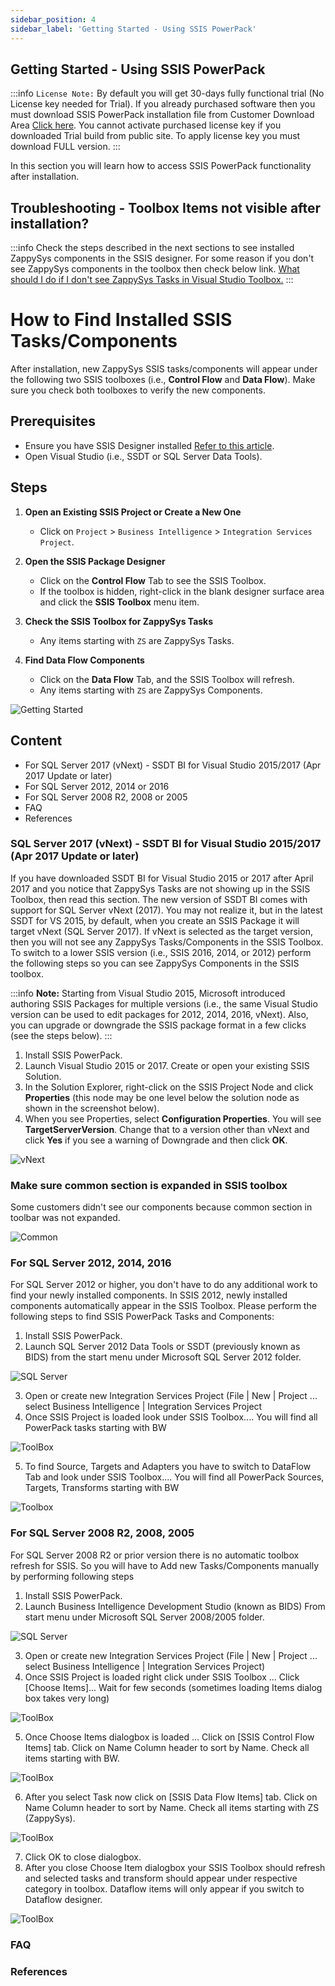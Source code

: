 ```yaml
---
sidebar_position: 4
sidebar_label: 'Getting Started - Using SSIS PowerPack'
---
```


## Getting Started - Using SSIS PowerPack

:::info
`License Note:` By default you will get 30-days fully functional trial (No License key needed for Trial). If you already purchased software then you must download SSIS PowerPack installation file from Customer Download Area [Click here](https://zappysys.com/links/?id=10017). You cannot activate purchased license key if you downloaded Trial build from public site. To apply license key you must download FULL version.
:::


In this section you will learn how to access SSIS PowerPack functionality after installation.

## Troubleshooting - Toolbox Items not visible after installation?

:::info
Check the steps described in the next sections to see installed ZappySys components in the SSIS designer. For some reason if you don't see ZappySys components in the toolbox then check below link. [What should I do if I don't see ZappySys Tasks in Visual Studio Toolbox.](https://zappysys.zendesk.com/hc/en-us/articles/115004935754)
:::

# How to Find Installed SSIS Tasks/Components

After installation, new ZappySys SSIS tasks/components will appear under the following two SSIS toolboxes (i.e., **Control Flow** and **Data Flow**). Make sure you check both toolboxes to verify the new components.

## Prerequisites

- Ensure you have SSIS Designer installed [Refer to this article](https://zappysys.zendesk.com/hc/en-us/articles/360035974593-How-to-design-debug-deploy-schedule-SSIS-Package-In-SQL-Agent-and-Catalog-).
- Open Visual Studio (i.e., SSDT or SQL Server Data Tools).

## Steps

1. **Open an Existing SSIS Project or Create a New One**
   - Click on `Project` > `Business Intelligence` > `Integration Services Project`.

2. **Open the SSIS Package Designer**
   - Click on the **Control Flow** Tab to see the SSIS Toolbox.
   - If the toolbox is hidden, right-click in the blank designer surface area and click the **SSIS Toolbox** menu item.

3. **Check the SSIS Toolbox for ZappySys Tasks**
   - Any items starting with `ZS` are ZappySys Tasks.

4. **Find Data Flow Components**
   - Click on the **Data Flow** Tab, and the SSIS Toolbox will refresh.
   - Any items starting with `ZS` are ZappySys Components.


![Getting Started](/img/ssis-toolbox-where-is-control-flow-task-data-flow-components.png)

## Content

- For SQL Server 2017 (vNext) - SSDT BI for Visual Studio 2015/2017 (Apr 2017 Update or later) 
- For SQL Server 2012, 2014 or 2016
- For SQL Server 2008 R2, 2008 or 2005
- FAQ
- References

### SQL Server 2017 (vNext) - SSDT BI for Visual Studio 2015/2017 (Apr 2017 Update or later)

If you have downloaded SSDT BI for Visual Studio 2015 or 2017 after April 2017 and you notice that ZappySys Tasks are not showing up in the SSIS Toolbox, then read this section. The new version of SSDT BI comes with support for SQL Server vNext (2017). You may not realize it, but in the latest SSDT for VS 2015, by default, when you create an SSIS Package it will target vNext (SQL Server 2017). If vNext is selected as the target version, then you will not see any ZappySys Tasks/Components in the SSIS Toolbox. To switch to a lower SSIS version (i.e., SSIS 2016, 2014, or 2012) perform the following steps so you can see ZappySys Components in the SSIS toolbox.

:::info
**Note:** Starting from Visual Studio 2015, Microsoft introduced authoring SSIS Packages for multiple versions (i.e., the same Visual Studio version can be used to edit packages for 2012, 2014, 2016, vNext). Also, you can upgrade or downgrade the SSIS package format in a few clicks (see the steps below).
:::

1. Install SSIS PowerPack.
2. Launch Visual Studio 2015 or 2017. Create or open your existing SSIS Solution.
3. In the Solution Explorer, right-click on the SSIS Project Node and click **Properties** (this node may be one level below the solution node as shown in the screenshot below).
4. When you see Properties, select **Configuration Properties**. You will see **TargetServerVersion**. Change that to a version other than vNext and click **Yes** if you see a warning of Downgrade and then click **OK**.

![vNext](/img/ssdt-bi-visual-studio-2015-edit-change-ssis-version-2012-2014-2016.png)

### Make sure common section is expanded in SSIS toolbox

Some customers didn't see our components because common section in toolbar was not expanded.

![Common](/img/view-ssis-toolbox.png)

### For SQL Server 2012, 2014, 2016

For SQL Server 2012 or higher, you don't have to do any additional work to find your newly installed components. In SSIS 2012, newly installed components automatically appear in the SSIS Toolbox. Please perform the following steps to find SSIS PowerPack Tasks and Components:

1. Install SSIS PowerPack.
2. Launch SQL Server 2012 Data Tools or SSDT (previously known as BIDS) from the start menu under Microsoft SQL Server 2012 folder.

![SQL Server](/img/ssdt-sql-server-data-tools.png)

3. Open or create new Integration Services Project (File | New | Project ... select Business Intelligence | Integration Services Project
4. Once SSIS Project is loaded look under SSIS Toolbox.... You will find all PowerPack tasks starting with BW

![ToolBox](/img/ssis-toolbox-sql-2012.png)

5. To find Source, Targets and Adapters you have to switch to DataFlow Tab and look under SSIS Toolbox.... You will find all PowerPack Sources, Targets, Transforms starting with BW

![Toolbox](/img/ssis-toolbox-sql-2012-dataflow.png)

### For SQL Server 2008 R2, 2008, 2005
For SQL Server 2008 R2 or prior version there is no automatic toolbox refresh for SSIS. So you will have to Add new Tasks/Components manually by performing following steps

1. Install SSIS PowerPack.
2. Launch Business Intelligence Development Studio (known as BIDS) From start menu under Microsoft SQL Server 2008/2005 folder.

![SQL Server](/img/bids-sql-server-business-intelligence-development-studio.png)

3. Open or create new Integration Services Project (File | New | Project ... select Business Intelligence | Integration Services Project)
4. Once SSIS Project is loaded right click under SSIS Toolbox ... Click [Choose Items]... Wait for few seconds (sometimes loading Items dialog box takes very long)

![ToolBox](/img/ssis-toolbox-sql-2008-2005-choose-items-add-tasks.png)

5. Once Choose Items dialogbox is loaded ... Click on [SSIS Control Flow Items] tab. Click on Name Column header to sort by Name. Check all items starting with BW.

![ToolBox](/img/ssis-toolbox-sql-2008-2005-choose-items-add-tasks-2.png)

6. After you select Task now click on [SSIS Data Flow Items] tab. Click on Name Column header to sort by Name. Check all items starting with ZS (ZappySys).

![ToolBox](/img/ssis-toolbox-sql-2008-2005-choose-items-add-tasks-3.png)

7. Click OK to close dialogbox.
8. After you close Choose Item dialogbox your SSIS Toolbox should refresh and selected tasks and transform should appear under respective category in toolbox. Dataflow items will only appear if you switch to Dataflow designer.

![ToolBox](/img/ssis-powerpack-tasks.png)

### FAQ
### References
